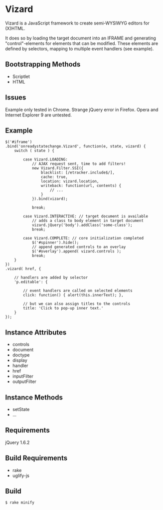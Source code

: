 Vizard
======

Vizard is a JavaScript framework to create semi-WYSIWYG editors for (X)HTML.

It does so by loading the target document into an IFRAME and generating
"control"-elements for elements that can be modified.
These elements are defined by selectors, mapping to multiple event handlers
(see example).

Bootstrapping Methods
---------------------

* Scriptlet
* HTML

Issues
------
Example only tested in Chrome. Strange jQuery error in  Firefox.
Opera and Internet Explorer 9 are untested.

Example
-------

    $('#iframe')
    .bind('onreadystatechange.Vizard', function(e, state, vizard) {
        switch ( state ) {

            case Vizard.LOADING:
                // AJAX request sent, time to add filters!
                new Vizard.Filter.SSI({
                    blacklist: [/etracker.include$/],
                    cache: true,
                    location: vizard.location,
                    writeback: function(url, contents) {
                        // ...
                    }
                }).bind(vizard);

                break;

            case Vizard.INTERACTIVE: // target document is available
                // adds a class to body element in target document
                vizard.jQuery('body').addClass('some-class');
                break;

            case Vizard.COMPLETE: // core initialization completed
                $('#spinner').hide();
                // append generated controls to an overlay
                $('#overlay').append( vizard.controls );
                break;
        }
    })
    .vizard( href, {

        // handlers are added by selector
        'p.editable': {

            // event handlers are called on selected elements
            click: function() { alert(this.innerText); },

            // but we can also assign titles to the controls
            title: 'Click to pop-up inner text.'
        }
    });

Instance Attributes
-------------------

* controls
* document
* doctype
* display
* handler
* href
* inputFilter
* outputFilter

Instance Methods
----------------

* setState
* ...

Requirements
------------
jQuery 1.6.2

Build Requirements
------------------

* rake
* uglify-js

Build
-----

    $ rake minify
